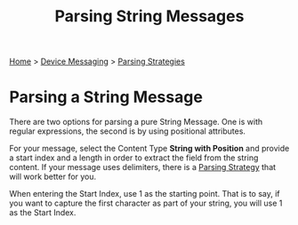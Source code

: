 ﻿---
title: Parsing String Messages
keywords: messages, messaging, parsing, text, string, regularexpression, regex, position

created: 20170927
updated: 20170927
createdby: Kevin D. Wolf
updatedby: Kevin D. Wolf
---
[Home](../../Index.md) > [Device Messaging](../Index.md) > [Parsing Strategies](ParsingStrategies.md)

# Parsing a String Message

There are two options for parsing a pure String Message.  One is with regular 
expressions, the second is by using positional attributes.

For your message, select the Content Type **String with Position** and provide a 
start index and a length in order to extract the field from the string content.  If your message uses delimiters, 
there is a [Parsing Strategy](ParsingDelimitedMessage.md) that will work better for you.

When entering the Start Index, use 1 as the starting point. That is to say, if you want to 
capture the first character as part of your string, you will use 1 as the Start Index.
